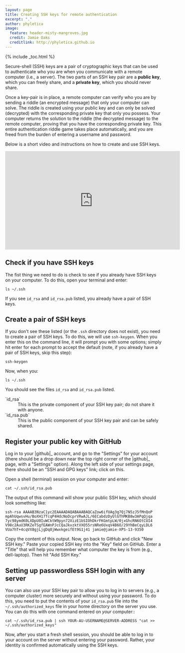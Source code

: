 ```yaml
---
layout: page
title: Creating SSH keys for remote authentication
excerpt: "."
author: phyletica
image:
  feature: header-misty-mangroves.jpg
  credit: Jamie Oaks
  creditlink: http://phyletica.github.io
---
```


{% include _toc.html %}


Secure-shell (SSH) keys are a pair of cryptographic keys that can be used to
authenticate who you are when you communicate with a remote computer (i.e., a
server).
The two parts of an SSH key pair are a **public key**, which you can freely share,
and a **private key**, which you should never share.

Once a key-pair is in place, a remote computer can verify who you are by
sending a riddle (an encrypted message) that only your computer can solve.
The riddle is created using your public key and can only be solved (decrypted)
with the corresponding private key that only you possess.
Your computer returns the solution to the riddle (the decrypted message) to the
remote computer, proving that you have the corresponding private key.
This entire authentication riddle game takes place automatically, and you are
freed from the burden of entering a username and password.

Below is a short video and instructions on how to create and use
SSH keys.

<iframe width="560" height="315" src="https://www.youtube.com/embed/M9rc286eJII" frameborder="0" allow="accelerometer; autoplay; clipboard-write; encrypted-media; gyroscope; picture-in-picture" allowfullscreen></iframe>

## Check if you have SSH keys

The fist thing we need to do is check to see if you already have
SSH keys on your computer.
To do this,
open your terminal and enter:

    ls ~/.ssh

If you see `id_rsa` and `id_rsa.pub` listed, you already have a pair of SSH
keys.

## Create a pair of SSH keys

If you don't see these listed (or the `.ssh` directory does not exist),
you need to create a pair of SSH keys.
To do this, we will use `ssh-keygen`.
When you enter this on the command line, it will prompt you with some options;
simply hit enter for each prompt to accept the default (note, if you already
have a pair of SSH keys, skip this step):

    ssh-keygen
    
Now, when you:

    ls ~/.ssh

You should see the files `id_rsa` and `id_rsa.pub` listed.

<dl>
<dt>`id_rsa`</dt>
    <dd>This is the private component of your SSH key pair; do not share it
    with anyone.</dd>
<dt>`id_rsa.pub`</dt>
    <dd>This is the public component of your SSH key pair and can be safely
    shared.</dd>
</dl>

## Register your public key with GitHub

Log in to your |github|_ account, and go to the "Settings" for your account
(there should be a drop down near the top right corner of the |github|_ page,
with a "Settings" option).
Along the left side of your settings page, there should be an "SSH and GPG
keys" link; click on this.

Open a shell (terminal) session on your computer and enter:

    cat ~/.ssh/id_rsa.pub

The output of this command will show your public SSH key, which should look
something like:

    ssh-rsa AAAAB3NzaC1yc2EAAAADAQABAAABAQCaZow6ifUAg3g7Qj7N5zJ5fMnQoP
    mpAhUqwsvHu/BoXH17TcqP4HdcNoDcprVRwAJL/6ECabdzDyUlGThMKB8w3APqQjqa
    7yc98ymdK0LXDpU0IuWCktW9pyn72XizE1bSIOhDkrFKGmtpLW/0jxGhcRN6OtCUI4
    V98c2AuU3RKZeTSgfEAWnPJcCQaJkvzktVXO55rsNRe6UxqV4B6O/29YhBeCqyLDL6
    VUa7hT+4cqVX8gjLjgDq8jWwxkgeifEt9G1j41 jamie@jamie-XPS-13-9350

Copy the content of this output.
Now, go back to GitHub and click "New SSH key."
Paste your copied SSH key into the "Key" field on GitHub.
Enter a "Title" that will help you remember what computer the key is from
(e.g., dell-laptop).
Then hit "Add SSH Key."


## Setting up passwordless SSH login with any server

You can also use your SSH key pair to allow you to log in to servers (e.g., a
computer cluster) more securely and without using your password.
To do this, you need to put the contents of your `id_rsa.pub` file into the
`~/.ssh/authorized_keys` file in your home directory on the server you use.
You can do this with one command entered on *your* computer::

    cat ~/.ssh/id_rsa.pub | ssh YOUR-AU-USERNAME@SERVER-ADDRESS "cat >> ~/.ssh/authorized_keys"

Now, after you start a fresh shell session, you should be able to log in to
your account on the server without entering your password.
Rather, your identity is confirmed automatically using the SSH keys.
